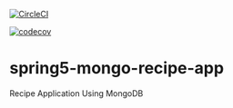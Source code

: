 [![CircleCI](https://circleci.com/gh/chrishopkins53/spring5-mongo-recipe-app.svg?style=svg)](https://circleci.com/gh/chrishopkins53/spring5-mongo-recipe-app)

[![codecov](https://codecov.io/gh/chrishopkins53/spring5-mongo-recipe-app/branch/master/graph/badge.svg)](https://codecov.io/gh/chrishopkins53/spring5-mongo-recipe-app)

# spring5-mongo-recipe-app
Recipe Application Using MongoDB
